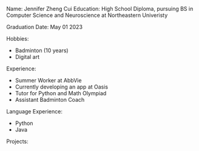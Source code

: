 Name: Jennifer Zheng Cui
Education: High School Diploma, pursuing BS in Computer Science and Neuroscience at Northeastern Univeristy 

Graduation Date: May 01 2023

Hobbies:
- Badminton (10 years)
- Digital art

Experience:
- Summer Worker at AbbVie
- Currently developing an app at Oasis
- Tutor for Python and Math Olympiad
- Assistant Badminton Coach

Language Experience:
- Python
- Java

Projects:
